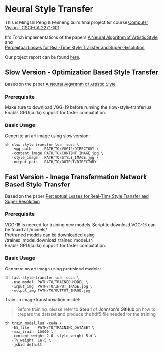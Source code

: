 # Neural Style Transfer

This is Mingshi Peng & Peimeng Sui's final project for course [Computer Vision - CSCI-GA.2271-001][CVCourse].

It's Torch implementations of the papers [A Neural Algorithm of Artistic Style][Gatys] and   
 [Perceptual Losses for Real-Time Style Transfer and Super-Resolution][Justin].

Our project report can be found [here][report].

## Slow Version - Optimization Based Style Transfer
 Based on the paper [A Neural Algorithm of Artistic Style][Gatys]
### Prerequisite
 Make sure to download VGG-19 before running the slow-style-tranfer.lua  
 Enable GPU(cuda) support for faster computation.

### Basic Usage:
 Generate an art image using slow version:
```
th slow-style-transfer.lua -cuda \  
   -vgg_path      PATH/TO/VGG19/DIRECTORY \    
   -content_image PATH/TO/CONTENT_IMAGE.jpg \    
   -style_image   PATH/TO/STYLE_IMAGE.jpg \    
   -output_path   PATH/TO/OUTPUT/DIRECTORY
```
  
  
  
## Fast Version - Image Transfermation Network Based Style Transfer
 Based on the paper [Perceptual Losses for Real-Time Style Transfer and Super-Resolution][Justin]
### Prerequisite

 VGG-16 is needed for training new models. Script to download VGG-16 can be found at /models/  
 Pretrained models can be downloaded using /trained_model/download_trained_model.sh  
 Enable GPU(cuda) support for faster computation.
 
### Basic Usage
Generate an art image using pretrained models:

```
th fast-style-transfer.lua -cuda \
   -use_model  PATH/TO/TRAINED_MODEL \ 
   -input_img  PATH/TO/INPUT_IMAGE.jpg \
   -output_img PATH/TO/OUTPUT_IMAGE.jpg 
```

Train an image transformation model:
> Before training, please refer to **Step 1** of [Johnson's GitHub][TrainModel] on how to prepare the dataset and produce the hdf5 file needed for the training

```
th train_model.lua -cuda \ 
   -h5_file    PATH/TO/TRAINING_DATASET \
   -max_train  20000 \
   -content_weight 2.0 -style_weight 5.0 \ 
   -TV_weight  1e-5 \
   -jobid default 
```


[CVCourse]:http://cs.nyu.edu/~fergus/teaching/vision/
[Gatys]:https://arxiv.org/abs/1508.06576
[Justin]:http://cs.stanford.edu/people/jcjohns/eccv16/
[TrainModel]:https://github.com/jcjohnson/fast-neural-style/blob/master/doc/training.md
[report]:http://cs.nyu.edu/~mp4504/Implementation-Two-Approaches.pdf



